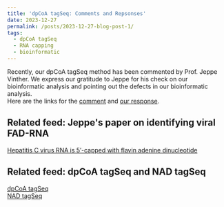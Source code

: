 ```yaml
---
title: 'dpCoA tagSeq: Comments and Repsonses'
date: 2023-12-27
permalink: /posts/2023-12-27-blog-post-1/
tags:
  - dpCoA tagSeq
  - RNA capping
  - bioinformatic
---
```


Recently, our dpCoA tagSeq method has been commented by Prof. Jeppe Vinther. We express our gratitude to Jeppe for his check on our bioinformatic analysis and pointing out the defects in our bioinformatic analysis.     
Here are the links for the [comment](https://pubs.acs.org/doi/10.1021/acs.analchem.3c04631) and [our response](https://pubs.acs.org/doi/10.1021/acs.analchem.3c05281).



Related feed: Jeppe's paper on identifying viral FAD-RNA 
----
[Hepatitis C virus RNA is 5′-capped with flavin adenine dinucleotide](https://www.nature.com/articles/s41586-023-06301-3)

Related feed: dpCoA tagSeq and NAD tagSeq 
----
[dpCoA tagSeq](https://rocketjishao.github.io/publications/2023AC)    
[NAD tagSeq](https://rocketjishao.github.io/publications/)
